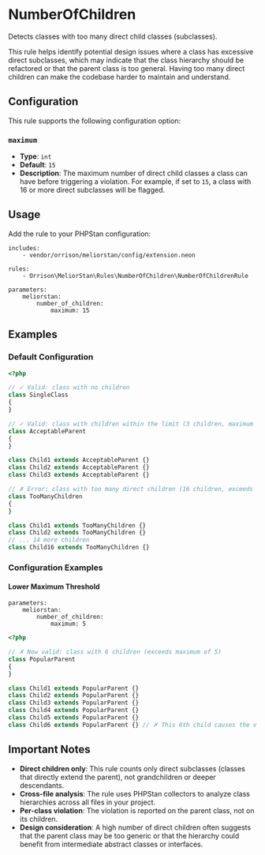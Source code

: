 # NumberOfChildren

Detects classes with too many direct child classes (subclasses).

This rule helps identify potential design issues where a class has excessive direct subclasses, which may indicate that the class hierarchy should be refactored or that the parent class is too general. Having too many direct children can make the codebase harder to maintain and understand.

## Configuration

This rule supports the following configuration option:

### `maximum`
- **Type**: `int`
- **Default**: `15`
- **Description**: The maximum number of direct child classes a class can have before triggering a violation. For example, if set to `15`, a class with 16 or more direct subclasses will be flagged.

## Usage

Add the rule to your PHPStan configuration:

```neon
includes:
    - vendor/orrison/meliorstan/config/extension.neon

rules:
    - Orrison\MeliorStan\Rules\NumberOfChildren\NumberOfChildrenRule

parameters:
    meliorstan:
        number_of_children:
            maximum: 15
```

## Examples

### Default Configuration

```php
<?php

// ✓ Valid: class with no children
class SingleClass
{
}

// ✓ Valid: class with children within the limit (3 children, maximum is 15)
class AcceptableParent
{
}

class Child1 extends AcceptableParent {}
class Child2 extends AcceptableParent {}
class Child3 extends AcceptableParent {}

// ✗ Error: class with too many direct children (16 children, exceeds maximum of 15)
class TooManyChildren
{
}

class Child1 extends TooManyChildren {}
class Child2 extends TooManyChildren {}
// ... 14 more children
class Child16 extends TooManyChildren {}
```

### Configuration Examples

#### Lower Maximum Threshold

```neon
parameters:
    meliorstan:
        number_of_children:
            maximum: 5
```

```php
<?php

// ✗ Now valid: class with 6 children (exceeds maximum of 5)
class PopularParent
{
}

class Child1 extends PopularParent {}
class Child2 extends PopularParent {}
class Child3 extends PopularParent {}
class Child4 extends PopularParent {}
class Child5 extends PopularParent {}
class Child6 extends PopularParent {} // ✗ This 6th child causes the violation
```

## Important Notes

- **Direct children only**: This rule counts only direct subclasses (classes that directly extend the parent), not grandchildren or deeper descendants.
- **Cross-file analysis**: The rule uses PHPStan collectors to analyze class hierarchies across all files in your project.
- **Per-class violation**: The violation is reported on the parent class, not on its children.
- **Design consideration**: A high number of direct children often suggests that the parent class may be too generic or that the hierarchy could benefit from intermediate abstract classes or interfaces.
